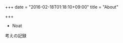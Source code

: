+++
date = "2016-02-18T01:18:10+09:00"
title = "About"

+++

- Noat

考えの記録

<!-- [Twitter](https://twitter.com/noat1111) -->
